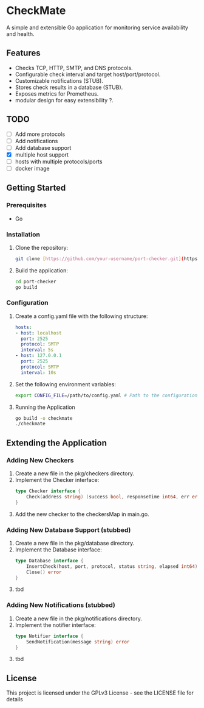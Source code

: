 # CheckMate

A simple and extensible Go application for monitoring service availability and health.

## Features

* Checks TCP, HTTP, SMTP, and DNS protocols.
* Configurable check interval and target host/port/protocol.
* Customizable notifications (STUB).
* Stores check results in a database (STUB).
* Exposes metrics for Prometheus.
* modular design for easy extensibility ?.

## TODO
- [ ] Add more protocols
- [ ] Add notifications
- [ ] Add database support
- [X] multiple host support
- [ ] hosts with multiple protocols/ports
- [ ] docker image

## Getting Started

### Prerequisites

* Go 

### Installation

1. Clone the repository:
   ```bash
   git clone [https://github.com/your-username/port-checker.git](https://github.com/your-username/port-checker.git)
   ```
2. Build the application:
    ``` Bash
    cd port-checker
    go build
    ```
### Configuration
1. Create a config.yaml file with the following structure:
    ```YAML
    hosts:
    - host: localhost
      port: 2525
      protocol: SMTP
      interval: 5s
    - host: 127.0.0.1
      port: 2525
      protocol: SMTP
      interval: 10s
    ```
2. Set the following environment variables:
    ```bash
    export CONFIG_FILE=/path/to/config.yaml # Path to the configuration file 
    ```
3. Running the Application
    ```Bash
    go build -o checkmate
    ./checkmate
    ```
## Extending the Application
### Adding New Checkers
1. Create a new file in the pkg/checkers directory.
2. Implement the Checker interface:
    ```Go
    type Checker interface {
        Check(address string) (success bool, responseTime int64, err error)
    }
    ```
3. Add the new checker to the checkersMap in main.go.

### Adding New Database Support (stubbed)
1. Create a new file in the pkg/database directory.
2. Implement the Database interface:
    ```Go
    type Database interface {
        InsertCheck(host, port, protocol, status string, elapsed int64) error
        Close() error
    }
    ```
3. tbd

### Adding New Notifications (stubbed)
1. Create a new file in the pkg/notifications directory.
2. Implement the notifier interface:
    ```Go
    type Notifier interface {
        SendNotification(message string) error
    }
    ```
3. tbd

## License
This project is licensed under the GPLv3 License - see the LICENSE file for details